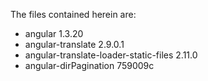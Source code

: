 The files contained herein are:

 - angular 1.3.20
 - angular-translate 2.9.0.1
 - angular-translate-loader-static-files 2.11.0
 - angular-dirPagination 759009c
